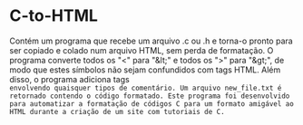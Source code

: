 # C-to-HTML
Contém um programa que recebe um arquivo .c ou .h e torna-o pronto para ser copiado e colado num arquivo HTML, sem perda de formatação.
O programa converte todos os "<" para "\&lt;" e todos os ">" para "\&gt;", de modo que estes símbolos não sejam confundidos com tags HTML.
Além disso, o programa adiciona tags <code class="coment"> envolvendo quaisquer tipos de comentário. Um arquivo new_file.txt é retornado
contendo o código formatado.
Este programa foi desenvolvido para automatizar a formatação de códigos C para um formato amigável ao HTML durante a criação de um site
com tutoriais de C.
